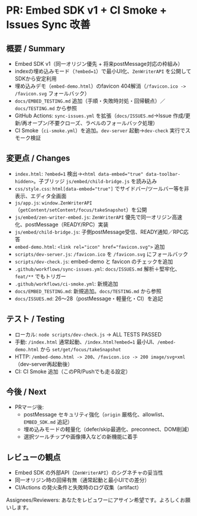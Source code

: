 # PR: Embed SDK v1 + CI Smoke + Issues Sync 改善

## 概要 / Summary

- Embed SDK v1（同一オリジン優先 + 将来postMessage対応の枠組み）
- indexの埋め込みモード（`?embed=1`）で最小UI化、`ZenWriterAPI` を公開してSDKから安定利用
- 埋め込みデモ（`embed-demo.html`）のfavicon 404解消（`/favicon.ico -> /favicon.svg` フォールバック）
- `docs/EMBED_TESTING.md` 追加（手順・失敗時対処・回帰観点）／`docs/TESTING.md` から参照
- GitHub Actions: `sync-issues.yml` を拡張（`docs/ISSUES.md`→Issue 作成/更新/再オープン/不要クローズ、ラベルのフォールバック処理）
- CI Smoke（`ci-smoke.yml`）を追加。`dev-server` 起動→`dev-check` 実行でスモーク検証

## 変更点 / Changes

- `index.html`: `?embed=1` 検出→`<html data-embed="true" data-toolbar-hidden>`。子ブリッジ `js/embed/child-bridge.js` を読み込み
- `css/style.css`: `html[data-embed="true"]` でサイドバー/ツールバー等を非表示、エディタ全画面
- `js/app.js`: `window.ZenWriterAPI`（`getContent/setContent/focus/takeSnapshot`）を公開
- `js/embed/zen-writer-embed.js`: `ZenWriterAPI` 優先で同一オリジン高速化、postMessage（READY/RPC）実装
- `js/embed/child-bridge.js`: 子側postMessage受信、READY通知／RPC応答
- `embed-demo.html`: `<link rel="icon" href="favicon.svg">` 追加
- `scripts/dev-server.js`: `/favicon.ico` を `/favicon.svg` にフォールバック
- `scripts/dev-check.js`: embed-demo と favicon のチェックを追加
- `.github/workflows/sync-issues.yml`: `docs/ISSUES.md` 解析＋堅牢化、`feat/**` でもトリガー
- `.github/workflows/ci-smoke.yml`: 新規追加
- `docs/EMBED_TESTING.md`: 新規追加。`docs/TESTING.md` から参照
- `docs/ISSUES.md`: 26〜28（postMessage・軽量化・CI）を追記

## テスト / Testing

- ローカル: `node scripts/dev-check.js` → ALL TESTS PASSED
- 手動: `/index.html` 通常起動、`/index.html?embed=1` 最小UI、`/embed-demo.html` から `set/get/focus/takeSnapshot`
- HTTP: `/embed-demo.html -> 200`、`/favicon.ico -> 200 image/svg+xml`（dev-server再起動後）
- CI: CI Smoke 追加（このPR/Pushでも走る設定）

## 今後 / Next

- PRマージ後:
  - postMessage セキュリティ強化（`origin` 厳格化、allowlist、`EMBED_SDK.md` 追記）
  - 埋め込みモードの軽量化（defer/skip最適化、preconnect、DOM削減）
  - 選択ツールチップや画像挿入などの新機能に着手

## レビューの観点

- Embed SDK の外部API（`ZenWriterAPI`）のシグネチャの妥当性
- 同一オリジン時の回帰有無（通常起動と最小UIでの差分）
- CI/Actions の発火条件と失敗時のログ収集（artifact）

Assignees/Reviewers: あなたをレビュワーにアサイン希望です。よろしくお願いします。
